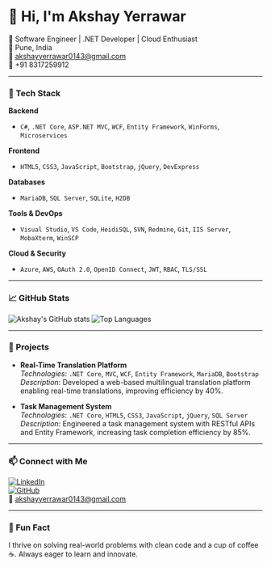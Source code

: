 # 👋 Hi, I'm Akshay Yerrawar

💼 Software Engineer | .NET Developer | Cloud Enthusiast  
📍 Pune, India  
📧 akshayyerrawar0143@gmail.com     
📱 +91 8317259912

---

### 🧰 Tech Stack

**Backend**  
- `C#`, `.NET Core`, `ASP.NET MVC`, `WCF`, `Entity Framework`, `WinForms`, `Microservices`

**Frontend**  
- `HTML5`, `CSS3`, `JavaScript`, `Bootstrap`, `jQuery`, `DevExpress`

**Databases**  
- `MariaDB`, `SQL Server`, `SQLite`, `H2DB`

**Tools & DevOps**  
- `Visual Studio`, `VS Code`, `HeidiSQL`, `SVN`, `Redmine`, `Git`, `IIS Server`, `MobaXterm`, `WinSCP`

**Cloud & Security**  
- `Azure`, `AWS`, `OAuth 2.0`, `OpenID Connect`, `JWT`, `RBAC`, `TLS/SSL`

---

### 📈 GitHub Stats

![Akshay's GitHub stats](https://github-readme-stats.vercel.app/api?username=Akshay-Yerawar&show_icons=true&theme=tokyonight)
![Top Languages](https://github-readme-stats.vercel.app/api/top-langs/?username=Akshay-Yerawar&layout=compact&theme=tokyonight)

---

### 🚀 Projects

- **Real-Time Translation Platform**  
  *Technologies*: `.NET Core`, `MVC`, `WCF`, `Entity Framework`, `MariaDB`, `Bootstrap`  
  *Description*: Developed a web-based multilingual translation platform enabling real-time translations, improving efficiency by 40%.

- **Task Management System**  
  *Technologies*: `.NET Core`, `HTML5`, `CSS3`, `JavaScript`, `jQuery`, `SQL Server`  
  *Description*: Engineered a task management system with RESTful APIs and Entity Framework, increasing task completion efficiency by 85%.

---

### 📫 Connect with Me

[![LinkedIn](https://img.shields.io/badge/-LinkedIn-blue?style=flat&logo=linkedin)](https://linkedin.com/in/akshayyerawar)  
[![GitHub](https://img.shields.io/badge/-GitHub-black?style=flat&logo=github)](https://github.com/Akshay-Yerawar)  
📧 akshayyerrawar0143@gmail.com

---

### 🧠 Fun Fact

I thrive on solving real-world problems with clean code and a cup of coffee ☕. Always eager to learn and innovate.
